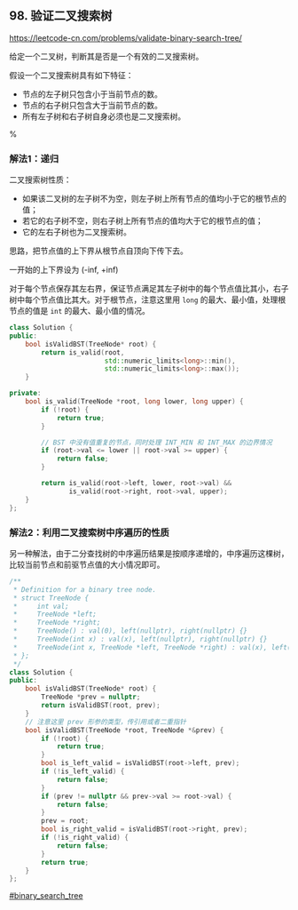 ## 98. 验证二叉搜索树

https://leetcode-cn.com/problems/validate-binary-search-tree/

给定一个二叉树，判断其是否是一个有效的二叉搜索树。

假设一个二叉搜索树具有如下特征：

- 节点的左子树只包含小于当前节点的数。
- 节点的右子树只包含大于当前节点的数。
- 所有左子树和右子树自身必须也是二叉搜索树。

%

### 解法1：递归

二叉搜索树性质：

- 如果该二叉树的左子树不为空，则左子树上所有节点的值均小于它的根节点的值；
- 若它的右子树不空，则右子树上所有节点的值均大于它的根节点的值；
- 它的左右子树也为二叉搜索树。

思路，把节点值的上下界从根节点自顶向下传下去。

一开始的上下界设为 (-inf, +inf)

对于每个节点保存其左右界，保证节点满足其左子树中的每个节点值比其小，右子树中每个节点值比其大。对于根节点，注意这里用 `long` 的最大、最小值，处理根节点的值是 `int` 的最大、最小值的情况。

```cpp
class Solution {
public:
    bool isValidBST(TreeNode* root) {
        return is_valid(root,
                        std::numeric_limits<long>::min(),
                        std::numeric_limits<long>::max());
    }

private:
    bool is_valid(TreeNode *root, long lower, long upper) {
        if (!root) {
            return true;
        }

        // BST 中没有值重复的节点，同时处理 INT_MIN 和 INT_MAX 的边界情况
        if (root->val <= lower || root->val >= upper) {
            return false;
        }

        return is_valid(root->left, lower, root->val) && 
               is_valid(root->right, root->val, upper);
    }
};
```

### 解法2：利用二叉搜索树中序遍历的性质

另一种解法，由于二分查找树的中序遍历结果是按顺序递增的，中序遍历这棵树，比较当前节点和前驱节点值的大小情况即可。

```cpp
/**
 * Definition for a binary tree node.
 * struct TreeNode {
 *     int val;
 *     TreeNode *left;
 *     TreeNode *right;
 *     TreeNode() : val(0), left(nullptr), right(nullptr) {}
 *     TreeNode(int x) : val(x), left(nullptr), right(nullptr) {}
 *     TreeNode(int x, TreeNode *left, TreeNode *right) : val(x), left(left), right(right) {}
 * };
 */
class Solution {
public:
    bool isValidBST(TreeNode* root) {
        TreeNode *prev = nullptr;
        return isValidBST(root, prev);
    }
    // 注意这里 prev 形参的类型，传引用或者二重指针
    bool isValidBST(TreeNode *root, TreeNode *&prev) {
        if (!root) {
            return true;
        }
        bool is_left_valid = isValidBST(root->left, prev);
        if (!is_left_valid) {
            return false;
        }
        if (prev != nullptr && prev->val >= root->val) {
            return false;
        }
        prev = root;
        bool is_right_valid = isValidBST(root->right, prev);
        if (!is_right_valid) {
            return false;
        }
        return true;
    }
};
```

[#binary_search_tree]()